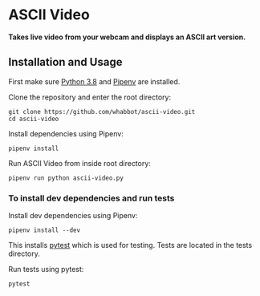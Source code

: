 # ASCII Video

**Takes live video from your webcam and displays an ASCII art version.**

## Installation and Usage

First make sure [Python 3.8](https://www.python.org/) and [Pipenv](https://pipenv.pypa.io/en/latest/) are installed.

Clone the repository and enter the root directory:
```
git clone https://github.com/whabbot/ascii-video.git
cd ascii-video
```
Install dependencies using Pipenv:
```
pipenv install
``` 
Run ASCII Video from inside root directory:
```
pipenv run python ascii-video.py
```

### To install dev dependencies and run tests
Install dev dependencies using Pipenv:
```
pipenv install --dev
```
This installs [pytest](https://docs.pytest.org) which is used for testing. Tests are located in the tests directory.

Run tests using pytest:
```
pytest
```